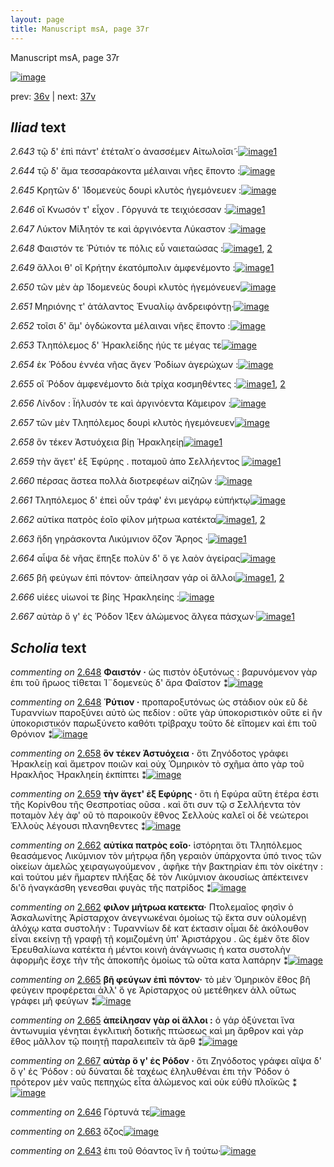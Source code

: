 ```yaml
---
layout: page
title: Manuscript msA, page 37r
---
```


Manuscript msA, page 37r

[![image](http://www.homermultitext.org/iipsrv?OBJ=IIP,1.0&FIF=/project/homer/pyramidal/deepzoom/hmt/vaimg/2017a/VA037RN_0038.tif&WID=100&CVT=JPEG)](http://www.homermultitext.org/ict2/?urn=urn:cite2:hmt:vaimg.2017a:VA037RN_0038)

prev:  [36v](../36v) | next:  [37v](../37v)

## *Iliad* text

*2.643* <a id="2.643"/> τῷ δ' ἐπὶ πάντ' ἐτέταλτ˙ο ἀνασσέμεν Αἰτωλοῖσι̃ ·[![image](http://www.homermultitext.org/iipsrv?OBJ=IIP,1.0&FIF=/project/homer/pyramidal/deepzoom/hmt/vaimg/2017a/VA037RN_0038.tif&RGN=0.128,0.2235,0.427,0.0301&WID=1000&CVT=JPEG)](http://www.homermultitext.org/ict2/?urn=urn:cite2:hmt:vaimg.2017a:VA037RN_0038@0.128,0.2235,0.427,0.0301)[1](#msAint_2.684)

*2.644* <a id="2.644"/> τῷ δ' ἅμα τεσσαράκοντα μέλαιναι νῆες ἕποντο :[![image](http://www.homermultitext.org/iipsrv?OBJ=IIP,1.0&FIF=/project/homer/pyramidal/deepzoom/hmt/vaimg/2017a/VA037RN_0038.tif&RGN=0.137,0.2438,0.427,0.0301&WID=1000&CVT=JPEG)](http://www.homermultitext.org/ict2/?urn=urn:cite2:hmt:vaimg.2017a:VA037RN_0038@0.137,0.2438,0.427,0.0301)

*2.645* <a id="2.645"/> Κρητῶν δ' Ἰ̈δομενεὺς δουρὶ κλυτὸς ἡγεμόνευεν :[![image](http://www.homermultitext.org/iipsrv?OBJ=IIP,1.0&FIF=/project/homer/pyramidal/deepzoom/hmt/vaimg/2017a/VA037RN_0038.tif&RGN=0.139,0.2664,0.427,0.0301&WID=1000&CVT=JPEG)](http://www.homermultitext.org/ict2/?urn=urn:cite2:hmt:vaimg.2017a:VA037RN_0038@0.139,0.2664,0.427,0.0301)

*2.646* <a id="2.646"/> οἳ Κνωσόν τ' 					εἶχον . Γόργυνά τε 					τειχιόεσσαν :[![image](http://www.homermultitext.org/iipsrv?OBJ=IIP,1.0&FIF=/project/homer/pyramidal/deepzoom/hmt/vaimg/2017a/VA037RN_0038.tif&RGN=0.129,0.2829,0.427,0.0301&WID=1000&CVT=JPEG)](http://www.homermultitext.org/ict2/?urn=urn:cite2:hmt:vaimg.2017a:VA037RN_0038@0.129,0.2829,0.427,0.0301)[1](#msAext_2.685)

*2.647* <a id="2.647"/> Λύκτον 					 Μί̄λητόν τε καὶ ἀργινόεντα 						 Λύκαστον :[![image](http://www.homermultitext.org/iipsrv?OBJ=IIP,1.0&FIF=/project/homer/pyramidal/deepzoom/hmt/vaimg/2017a/VA037RN_0038.tif&RGN=0.129,0.3032,0.427,0.0301&WID=1000&CVT=JPEG)](http://www.homermultitext.org/ict2/?urn=urn:cite2:hmt:vaimg.2017a:VA037RN_0038@0.129,0.3032,0.427,0.0301)

*2.648* <a id="2.648"/> Φαιστόν τε 						 Ῥύτιόν τε πόλις εὖ 					ναιεταώσας :[![image](http://www.homermultitext.org/iipsrv?OBJ=IIP,1.0&FIF=/project/homer/pyramidal/deepzoom/hmt/vaimg/2017a/VA037RN_0038.tif&RGN=0.129,0.3236,0.427,0.0301&WID=1000&CVT=JPEG)](http://www.homermultitext.org/ict2/?urn=urn:cite2:hmt:vaimg.2017a:VA037RN_0038@0.129,0.3236,0.427,0.0301)[1](#msA_2.673), [2](#msA_2.674)

*2.649* <a id="2.649"/> ἄλλοι θ' οἳ Κρήτην 					ἑκατόμπολιν ἀμφενέμοντο :[![image](http://www.homermultitext.org/iipsrv?OBJ=IIP,1.0&FIF=/project/homer/pyramidal/deepzoom/hmt/vaimg/2017a/VA037RN_0038.tif&RGN=0.123,0.3409,0.427,0.0301&WID=1000&CVT=JPEG)](http://www.homermultitext.org/ict2/?urn=urn:cite2:hmt:vaimg.2017a:VA037RN_0038@0.123,0.3409,0.427,0.0301)[1](#msA_2.675)

*2.650* <a id="2.650"/> τῶν μὲν ὰρ Ἰδομενεὺς 					δουρὶ κλυτὸς ἡγεμόνευεν[![image](http://www.homermultitext.org/iipsrv?OBJ=IIP,1.0&FIF=/project/homer/pyramidal/deepzoom/hmt/vaimg/2017a/VA037RN_0038.tif&RGN=0.127,0.3597,0.427,0.0301&WID=1000&CVT=JPEG)](http://www.homermultitext.org/ict2/?urn=urn:cite2:hmt:vaimg.2017a:VA037RN_0038@0.127,0.3597,0.427,0.0301)

*2.651* <a id="2.651"/> Μηριόνης τ' ἀτάλαντος 						 Ἐνυαλίῳ ἀνδρειφόντῃ·[![image](http://www.homermultitext.org/iipsrv?OBJ=IIP,1.0&FIF=/project/homer/pyramidal/deepzoom/hmt/vaimg/2017a/VA037RN_0038.tif&RGN=0.125,0.3777,0.427,0.0301&WID=1000&CVT=JPEG)](http://www.homermultitext.org/ict2/?urn=urn:cite2:hmt:vaimg.2017a:VA037RN_0038@0.125,0.3777,0.427,0.0301)

*2.652* <a id="2.652"/> τοῖσι δ' ἅμ' ὀγδώκοντα μέλαιναι νῆες ἕποντο :[![image](http://www.homermultitext.org/iipsrv?OBJ=IIP,1.0&FIF=/project/homer/pyramidal/deepzoom/hmt/vaimg/2017a/VA037RN_0038.tif&RGN=0.119,0.3973,0.401,0.0301&WID=1000&CVT=JPEG)](http://www.homermultitext.org/ict2/?urn=urn:cite2:hmt:vaimg.2017a:VA037RN_0038@0.119,0.3973,0.401,0.0301)

*2.653* <a id="2.653"/> Τληπόλεμος δ' 						 Ἡρακλείδης ἠύς τε μέγας 					τε[![image](http://www.homermultitext.org/iipsrv?OBJ=IIP,1.0&FIF=/project/homer/pyramidal/deepzoom/hmt/vaimg/2017a/VA037RN_0038.tif&RGN=0.119,0.4153,0.401,0.0301&WID=1000&CVT=JPEG)](http://www.homermultitext.org/ict2/?urn=urn:cite2:hmt:vaimg.2017a:VA037RN_0038@0.119,0.4153,0.401,0.0301)

*2.654* <a id="2.654"/> ἐκ Ῥόδου ἐννέα νῆας 					ἄγεν Ῥοδίων ἀγερώχων :[![image](http://www.homermultitext.org/iipsrv?OBJ=IIP,1.0&FIF=/project/homer/pyramidal/deepzoom/hmt/vaimg/2017a/VA037RN_0038.tif&RGN=0.119,0.4364,0.401,0.0301&WID=1000&CVT=JPEG)](http://www.homermultitext.org/ict2/?urn=urn:cite2:hmt:vaimg.2017a:VA037RN_0038@0.119,0.4364,0.401,0.0301)

*2.655* <a id="2.655"/> οἳ Ῥόδον 					ἀμφενέμοντο διὰ τρίχα κοσμηθέντες :[![image](http://www.homermultitext.org/iipsrv?OBJ=IIP,1.0&FIF=/project/homer/pyramidal/deepzoom/hmt/vaimg/2017a/VA037RN_0038.tif&RGN=0.122,0.4545,0.401,0.0301&WID=1000&CVT=JPEG)](http://www.homermultitext.org/ict2/?urn=urn:cite2:hmt:vaimg.2017a:VA037RN_0038@0.122,0.4545,0.401,0.0301)[1](#msA_2.676), [2](#msAext_2.686)

*2.656* <a id="2.656"/> Λίνδον : Ϊήλυσόν τε καὶ ἀργινόεντα 						 Κάμειρον :[![image](http://www.homermultitext.org/iipsrv?OBJ=IIP,1.0&FIF=/project/homer/pyramidal/deepzoom/hmt/vaimg/2017a/VA037RN_0038.tif&RGN=0.123,0.4748,0.401,0.0301&WID=1000&CVT=JPEG)](http://www.homermultitext.org/ict2/?urn=urn:cite2:hmt:vaimg.2017a:VA037RN_0038@0.123,0.4748,0.401,0.0301)

*2.657* <a id="2.657"/> τῶν μὲν Τληπόλεμος 					δουρὶ κλυτὸς ἡγεμόνευεν[![image](http://www.homermultitext.org/iipsrv?OBJ=IIP,1.0&FIF=/project/homer/pyramidal/deepzoom/hmt/vaimg/2017a/VA037RN_0038.tif&RGN=0.127,0.4936,0.401,0.0301&WID=1000&CVT=JPEG)](http://www.homermultitext.org/ict2/?urn=urn:cite2:hmt:vaimg.2017a:VA037RN_0038@0.127,0.4936,0.401,0.0301)

*2.658* <a id="2.658"/> ὃν τέκεν Ἀστυόχεια βίῃ 						Ἡρακληείῃ[![image](http://www.homermultitext.org/iipsrv?OBJ=IIP,1.0&FIF=/project/homer/pyramidal/deepzoom/hmt/vaimg/2017a/VA037RN_0038.tif&RGN=0.121,0.5124,0.401,0.0301&WID=1000&CVT=JPEG)](http://www.homermultitext.org/ict2/?urn=urn:cite2:hmt:vaimg.2017a:VA037RN_0038@0.121,0.5124,0.401,0.0301)[1](#msA_2.677)

*2.659* <a id="2.659"/> τὴν ἄγετ' ἐξ Ἐφύρης . ποταμοῦ ἀπο Σελλήεντος 				[![image](http://www.homermultitext.org/iipsrv?OBJ=IIP,1.0&FIF=/project/homer/pyramidal/deepzoom/hmt/vaimg/2017a/VA037RN_0038.tif&RGN=0.121,0.5297,0.401,0.0301&WID=1000&CVT=JPEG)](http://www.homermultitext.org/ict2/?urn=urn:cite2:hmt:vaimg.2017a:VA037RN_0038@0.121,0.5297,0.401,0.0301)[1](#msA_2.678)

*2.660* <a id="2.660"/> πέρσας ἄστεα πολλὰ διοτρεφέων αἰζηῶν :[![image](http://www.homermultitext.org/iipsrv?OBJ=IIP,1.0&FIF=/project/homer/pyramidal/deepzoom/hmt/vaimg/2017a/VA037RN_0038.tif&RGN=0.116,0.5485,0.401,0.0301&WID=1000&CVT=JPEG)](http://www.homermultitext.org/ict2/?urn=urn:cite2:hmt:vaimg.2017a:VA037RN_0038@0.116,0.5485,0.401,0.0301)

*2.661* <a id="2.661"/> Τληπόλεμος δ' ἐπεὶ 					οὖν τράφ' ἐνι μεγάρῳ εὐπήκτῳ[![image](http://www.homermultitext.org/iipsrv?OBJ=IIP,1.0&FIF=/project/homer/pyramidal/deepzoom/hmt/vaimg/2017a/VA037RN_0038.tif&RGN=0.116,0.5681,0.434,0.0301&WID=1000&CVT=JPEG)](http://www.homermultitext.org/ict2/?urn=urn:cite2:hmt:vaimg.2017a:VA037RN_0038@0.116,0.5681,0.434,0.0301)

*2.662* <a id="2.662"/> αὐτίκα πατρὸς ἑοῖο φίλον μήτρωα κατέκτα[![image](http://www.homermultitext.org/iipsrv?OBJ=IIP,1.0&FIF=/project/homer/pyramidal/deepzoom/hmt/vaimg/2017a/VA037RN_0038.tif&RGN=0.107,0.5877,0.434,0.0301&WID=1000&CVT=JPEG)](http://www.homermultitext.org/ict2/?urn=urn:cite2:hmt:vaimg.2017a:VA037RN_0038@0.107,0.5877,0.434,0.0301)[1](#msA_2.680), [2](#msA_2.679)

*2.663* <a id="2.663"/> ἤδη γηράσκοντα Λικύμνιον ὄζον Ἄρηος ·[![image](http://www.homermultitext.org/iipsrv?OBJ=IIP,1.0&FIF=/project/homer/pyramidal/deepzoom/hmt/vaimg/2017a/VA037RN_0038.tif&RGN=0.107,0.6065,0.434,0.0301&WID=1000&CVT=JPEG)](http://www.homermultitext.org/ict2/?urn=urn:cite2:hmt:vaimg.2017a:VA037RN_0038@0.107,0.6065,0.434,0.0301)[1](#msAext_2.687)

*2.664* <a id="2.664"/> αἶψα δὲ νῆας ἔπηξε πολὺν δ' ὅ γε λαὸν ἀγείρας[![image](http://www.homermultitext.org/iipsrv?OBJ=IIP,1.0&FIF=/project/homer/pyramidal/deepzoom/hmt/vaimg/2017a/VA037RN_0038.tif&RGN=0.107,0.6238,0.434,0.0301&WID=1000&CVT=JPEG)](http://www.homermultitext.org/ict2/?urn=urn:cite2:hmt:vaimg.2017a:VA037RN_0038@0.107,0.6238,0.434,0.0301)

*2.665* <a id="2.665"/> βῆ φεύγων ἐπὶ πόντον· ἀπείλησαν γάρ οἱ ἄλλοι[![image](http://www.homermultitext.org/iipsrv?OBJ=IIP,1.0&FIF=/project/homer/pyramidal/deepzoom/hmt/vaimg/2017a/VA037RN_0038.tif&RGN=0.107,0.6418,0.434,0.0301&WID=1000&CVT=JPEG)](http://www.homermultitext.org/ict2/?urn=urn:cite2:hmt:vaimg.2017a:VA037RN_0038@0.107,0.6418,0.434,0.0301)[1](#msA_2.682), [2](#msA_2.681)

*2.666* <a id="2.666"/> υἱέες υἱωνοί τε βίης Ἡρακληείης :[![image](http://www.homermultitext.org/iipsrv?OBJ=IIP,1.0&FIF=/project/homer/pyramidal/deepzoom/hmt/vaimg/2017a/VA037RN_0038.tif&RGN=0.107,0.6606,0.434,0.0301&WID=1000&CVT=JPEG)](http://www.homermultitext.org/ict2/?urn=urn:cite2:hmt:vaimg.2017a:VA037RN_0038@0.107,0.6606,0.434,0.0301)

*2.667* <a id="2.667"/> αὐτὰρ ὅ γ' ἑς Ῥόδον 					Ί̈ξεν ἁλώμενος ἄλγεα πάσχων·[![image](http://www.homermultitext.org/iipsrv?OBJ=IIP,1.0&FIF=/project/homer/pyramidal/deepzoom/hmt/vaimg/2017a/VA037RN_0038.tif&RGN=0.123,0.681,0.434,0.0301&WID=1000&CVT=JPEG)](http://www.homermultitext.org/ict2/?urn=urn:cite2:hmt:vaimg.2017a:VA037RN_0038@0.123,0.681,0.434,0.0301)[1](#msA_2.683)

## *Scholia* text

*commenting on* [2.648](#2.648)  <a id="msA_2.673"/> **Φαιστόν ·** ὡς πιστὸν ὀξυτόνως : βαρυνόμενον γὰρ ἐπι τοῦ ἥρωος τίθεται Ἱ¨δομενεὺς δ' ἄρα Φαῖστον ⁑[![image](http://www.homermultitext.org/iipsrv?OBJ=IIP,1.0&FIF=/project/homer/pyramidal/deepzoom/hmt/vaimg/2017a/VA037RN_0038.tif&RGN=0.1383,0.113,0.5333,0.0335&WID=1000&CVT=JPEG)](http://www.homermultitext.org/ict2/?urn=urn:cite2:hmt:vaimg.2017a:VA037RN_0038@0.1383,0.113,0.5333,0.0335)

*commenting on* [2.648](#2.648)  <a id="msA_2.674"/> **Ῥύτιον ·** προπαροξυτόνως ὡς στάδιον οὐκ εῦ δὲ Τυραννίων παροξύνει αὐτὸ ὡς πεδίον : οὔτε γὰρ ὑποκοριστικὸν οὔτε εἰ ῆν ὑποκοριστικόν παρωξύνετο καθότι τρίβραχυ τοῦτο δὲ εἴπομεν καὶ ἐπι τοῦ Θρόνιον ⁑[![image](http://www.homermultitext.org/iipsrv?OBJ=IIP,1.0&FIF=/project/homer/pyramidal/deepzoom/hmt/vaimg/2017a/VA037RN_0038.tif&RGN=0.1267,0.1248,0.615,0.0369&WID=1000&CVT=JPEG)](http://www.homermultitext.org/ict2/?urn=urn:cite2:hmt:vaimg.2017a:VA037RN_0038@0.1267,0.1248,0.615,0.0369)

*commenting on* [2.658](#2.658)  <a id="msA_2.677"/> **ὃν τέκεν Ἀστυόχεια ·** ὅτι Ζηνόδοτος γράφει Ἡρακλείῃ καὶ ἄμετρον ποιῶν καὶ οὐχ Ὁμηρικὸν τὸ σχῆμα ἀπο γὰρ τοῦ Ηρακλῆος Ἡρακληείη ἐκπίπτει ⁑[![image](http://www.homermultitext.org/iipsrv?OBJ=IIP,1.0&FIF=/project/homer/pyramidal/deepzoom/hmt/vaimg/2017a/VA037RN_0038.tif&RGN=0.5513,0.2397,0.2188,0.051&WID=1000&CVT=JPEG)](http://www.homermultitext.org/ict2/?urn=urn:cite2:hmt:vaimg.2017a:VA037RN_0038@0.5513,0.2397,0.2188,0.051)

*commenting on* [2.659](#2.659)  <a id="msA_2.678"/> **τὴν ἄγετ' ἐξ Εφύρης ·** ὅτι ἡ Εφύρα αὕτη ἑτέρα ἐστι τῆς Κορίνθου τῆς Θεσπροτίας οῦσα . καὶ ὅτι συν τῷ σ Σελλήεντα τὸν ποταμὸν λέγ ἀφ' οῦ τὸ παροικοῦν ἔθνος Σελλοὺς καλεῖ οἱ δὲ νεώτεροι Ἑλλοὺς λέγουσι πλανηθεντες ⁑[![image](http://www.homermultitext.org/iipsrv?OBJ=IIP,1.0&FIF=/project/homer/pyramidal/deepzoom/hmt/vaimg/2017a/VA037RN_0038.tif&RGN=0.5317,0.2869,0.2338,0.0585&WID=1000&CVT=JPEG)](http://www.homermultitext.org/ict2/?urn=urn:cite2:hmt:vaimg.2017a:VA037RN_0038@0.5317,0.2869,0.2338,0.0585)

*commenting on* [2.662](#2.662)  <a id="msA_2.679"/> **αὐτίκα πατρὸς εοῖο·** ἱστόρηται ὅτι Τληπόλεμος θεασάμενος Λικύμνιον τὸν μήτρῳα ἤδη γεραιὸν ὑπάρχοντα ὑπό τινος τῶν οἰκείων ἀμελῶς χειραγωγούμενον , ἀφῆκε τὴν βακτηρίαν ἐπι τὸν οἰκέτην : καὶ τούτου μέν ἥμαρτεν πλήξας δὲ τὸν Λικύμνιον ἀκουσίως ἀπέκτεινεν δι'ὃ ἠναγκάσθη γενεσθαι φυγὰς τῆς πατρίδος ⁑[![image](http://www.homermultitext.org/iipsrv?OBJ=IIP,1.0&FIF=/project/homer/pyramidal/deepzoom/hmt/vaimg/2017a/VA037RN_0038.tif&RGN=0.5283,0.3417,0.2358,0.0942&WID=1000&CVT=JPEG)](http://www.homermultitext.org/ict2/?urn=urn:cite2:hmt:vaimg.2017a:VA037RN_0038@0.5283,0.3417,0.2358,0.0942)

*commenting on* [2.662](#2.662)  <a id="msA_2.680"/> **φιλον μήτρωα κατεκτα·** Πτολεμαῖος φησὶν ὁ Ἀσκαλωνίτης Ἀρίσταρχον ἀνεγνωκέναι ὁμοίως τῷ ἔκτα συν οὐλομένῃ ἀλόχῳ κατα συστολήν : Τυραννίων δὲ κατ έκτασιν οἶμαι δὲ ἀκόλουθον εἶναι εκείνῃ τῇ γραφῇ τῇ κομιζομένη ὑπ' Ἀριστάρχου . ὣς ἑμὲν ὅτε δῖον Ἐρευθαλίωνα κατέκτα ἡ μέντοι κοινὴ ἀνάγνωσις ἡ κατα συστολὴν ἀφορμῆς ἔσχε τὴν τῆς ἀποκοπῆς ὁμοίως τῶ οῦτα κατα λαπάρην ⁑[![image](http://www.homermultitext.org/iipsrv?OBJ=IIP,1.0&FIF=/project/homer/pyramidal/deepzoom/hmt/vaimg/2017a/VA037RN_0038.tif&RGN=0.5233,0.4246,0.2338,0.1252&WID=1000&CVT=JPEG)](http://www.homermultitext.org/ict2/?urn=urn:cite2:hmt:vaimg.2017a:VA037RN_0038@0.5233,0.4246,0.2338,0.1252)

*commenting on* [2.665](#2.665)  <a id="msA_2.681"/> **βῆ φεύγων ἐπὶ πόντον·** τὸ μὲν Ὁμηρικὸν ἔθος βῆ φεύγειν προφέρεται ἀλλ' ὅ γε Ἀρίσταρχος οὐ μετέθηκεν ἀλλ οὕτως γράφει μῆ φεύγων ⁑[![image](http://www.homermultitext.org/iipsrv?OBJ=IIP,1.0&FIF=/project/homer/pyramidal/deepzoom/hmt/vaimg/2017a/VA037RN_0038.tif&RGN=0.5238,0.5413,0.2438,0.0435&WID=1000&CVT=JPEG)](http://www.homermultitext.org/ict2/?urn=urn:cite2:hmt:vaimg.2017a:VA037RN_0038@0.5238,0.5413,0.2438,0.0435)

*commenting on* [2.665](#2.665)  <a id="msA_2.682"/> **ἀπείλησαν γὰρ οἱ ἄλλοι :** ὁ γάρ ὀξύνεται ἵνα ἀντωνυμία γένηται ἐγκλιτικὴ δοτικῆς πτώσεως καὶ μη ἄρθρον καὶ γὰρ ἔθος μᾶλλον τῷ ποιητῇ παραλειπεῖν τὰ ἄρθ ⁑[![image](http://www.homermultitext.org/iipsrv?OBJ=IIP,1.0&FIF=/project/homer/pyramidal/deepzoom/hmt/vaimg/2017a/VA037RN_0038.tif&RGN=0.5337,0.5854,0.2208,0.0573&WID=1000&CVT=JPEG)](http://www.homermultitext.org/ict2/?urn=urn:cite2:hmt:vaimg.2017a:VA037RN_0038@0.5337,0.5854,0.2208,0.0573)

*commenting on* [2.667](#2.667)  <a id="msA_2.683"/> **αὐτὰρ ὅ γ' ἐς Ρόδον ·** ὅτι Ζηνόδοτος γράφει αῖψα δ' ὅ γ' ἐς Ῥόδον : οὐ δύναται δὲ ταχέως ἐληλυθέναι ἐπι τὴν Ῥόδον ὁ πρότερον μὲν ναῦς πεπηχὼς εἶτα ἁλώμενος καὶ οὐκ εὐθὺ πλοϊκῶς ⁑[![image](http://www.homermultitext.org/iipsrv?OBJ=IIP,1.0&FIF=/project/homer/pyramidal/deepzoom/hmt/vaimg/2017a/VA037RN_0038.tif&RGN=0.1279,0.715,0.6146,0.0416&WID=1000&CVT=JPEG)](http://www.homermultitext.org/ict2/?urn=urn:cite2:hmt:vaimg.2017a:VA037RN_0038@0.1279,0.715,0.6146,0.0416)

*commenting on* [2.646](#2.646)  <a id="msAext_2.685.comment"/> Γόρτυνά τε[![image](http://www.homermultitext.org/iipsrv?OBJ=IIP,1.0&FIF=/project/homer/pyramidal/deepzoom/hmt/vaimg/2017a/VA037RN_0038.tif&RGN=0.7692,0.2969,0.0596,0.0219&WID=1000&CVT=JPEG)](http://www.homermultitext.org/ict2/?urn=urn:cite2:hmt:vaimg.2017a:VA037RN_0038@0.7692,0.2969,0.0596,0.0219)

*commenting on* [2.663](#2.663)  <a id="msAext_2.687.comment"/> ὄζος[![image](http://www.homermultitext.org/iipsrv?OBJ=IIP,1.0&FIF=/project/homer/pyramidal/deepzoom/hmt/vaimg/2017a/VA037RN_0038.tif&RGN=0.8183,0.6145,0.0321,0.0153&WID=1000&CVT=JPEG)](http://www.homermultitext.org/ict2/?urn=urn:cite2:hmt:vaimg.2017a:VA037RN_0038@0.8183,0.6145,0.0321,0.0153)

*commenting on* [2.643](#2.643)  <a id="msAint_2.684.comment"/> ἐπι τοῦ Θόαντος ἵν ῆ τούτω·[![image](http://www.homermultitext.org/iipsrv?OBJ=IIP,1.0&FIF=/project/homer/pyramidal/deepzoom/hmt/vaimg/2017a/VA037RN_0038.tif&RGN=0.0862,0.2275,0.0654,0.0275&WID=1000&CVT=JPEG)](http://www.homermultitext.org/ict2/?urn=urn:cite2:hmt:vaimg.2017a:VA037RN_0038@0.0862,0.2275,0.0654,0.0275)